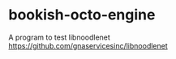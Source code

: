 # bookish-octo-engine
A program to test libnoodlenet https://github.com/gnaservicesinc/libnoodlenet

